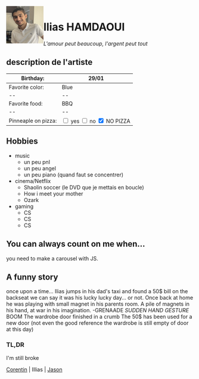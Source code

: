 <img align="left" width="100" height="100" src="IMG_1052.png">

# Ilias HAMDAOUI
*L'amour peut beaucoup, l'argent peut tout* 



## description de l'artiste

| Birthday: | 29/01 |
|--|--|
| Favorite color: | Blue |
|--|--|
| Favorite food: | BBQ |
|--|--|
| Pinneaple on pizza: | <input type="checkbox" /> yes <input type="checkbox" /> no <input type="checkbox" checked /> NO PIZZA |

## Hobbies
 - music
	+  un peu pnl
	+  un peu angel
	+  un peu piano (quand faut se concentrer) 
 - cinema/Netflix
	+  Shaolin soccer (le DVD que je mettais en boucle)
	+  How i meet your mother
	+  Ozark
 - gaming
	+  CS
	+  CS
	+  CS

## You can always count on me when...

you need to make a carousel with JS.

## A funny story
once upon a time... Ilias jumps in his dad's taxi and found a 50$ bill on the backseat we can say it was his lucky lucky day... or not.
Once back at home he was playing with small magnet in his parents room.
A pile of magnets in his hand, at war in his imagination.
 -GRENAADE
 *SUDDEN HAND GESTURE*
 BOOM
 The wardrobe door finished in a crumb
 The 50$ has been used for a new door (not even the good reference the wardrobe is still empty of door at this day)
### TL,DR
I'm still broke


[Corentin](https://github.com/corentinnys/markdown-challenge) | Illias | [Jason](https://github.com/J0K3RY-03/markdown-challenge)
